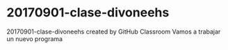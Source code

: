 # 20170901-clase-divoneehs
20170901-clase-divoneehs created by GitHub Classroom
Vamos a trabajar un nuevo programa

